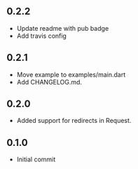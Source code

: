 ## 0.2.2

* Update readme with pub badge
* Add travis config

## 0.2.1

* Move example to examples/main.dart
* Add CHANGELOG.md.

## 0.2.0

* Added support for redirects in Request.

## 0.1.0

* Initial commit
